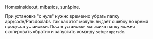 Homesinsideout, mibasics, sun&pine.

При установке "с нуля" нужно временно убрать папку app/code/Paradoxlabs, так как этот модуль выдаёт ошибку во время процесса установки. 
После установки магазина папку можно скопировать обратно и запустить команду `setup:upgrade`.
